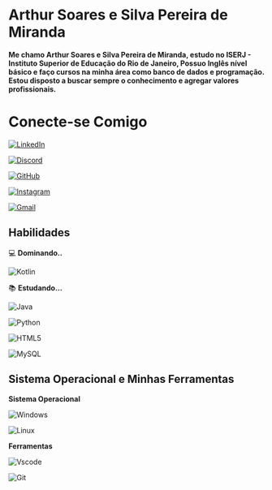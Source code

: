 # Arthur Soares e Silva Pereira de Miranda
**Me chamo Arthur Soares e Silva Pereira de Miranda, estudo no ISERJ - Instituto Superior de Educação do Rio de Janeiro, Possuo Inglês nível básico e faço cursos na minha área como banco de dados e programação. Estou disposto a buscar sempre o conhecimento e agregar valores profissionais.**
# Conecte-se Comigo
[![LinkedIn](https://img.shields.io/badge/LinkedIn-0077B5?style=for-the-badge&logo=linkedin&logoColor=white)](https://www.linkedin.com/in/arthur-soares-e-silva-pereira-de-miranda-7536592b9/)

[![Discord](https://img.shields.io/badge/Discord-7289DA?style=for-the-badge&logo=discord&logoColor=white)](https://discord.com/channels/@soares/)

[![GitHub](https://img.shields.io/badge/GitHub-100000?style=for-the-badge&logo=github&logoColor=white)](https://github.com/Arthursoares2008)

[![Instagram](https://img.shields.io/badge/-Instagram-%23E4405F?style=for-the-badge&logo=instagram&logoColor=white)](https://www.instagram.com/soaresss_021/)

[![Gmail](https://img.shields.io/badge/Gmail-333333?style=for-the-badge&logo=gmail&logoColor=red)](mailto:arthursoaress2008@gmail.com)
## Habilidades

 💻 **Dominando..** 
 
 ![Kotlin](https://img.shields.io/badge/Kotlin-0095D5?&style=for-the-badge&logo=kotlin&logoColor=white)

📚 **Estudando...**

![Java](https://img.shields.io/badge/java-%23ED8B00.svg?style=for-the-badge&logo=openjdk&logoColor=white)

![Python](https://img.shields.io/badge/python-3670A0?style=for-the-badge&logo=python&logoColor=ffdd54)

![HTML5](https://img.shields.io/badge/HTML5-E34F26?style=for-the-badge&logo=html5&logoColor=white)

![MySQL](https://img.shields.io/badge/MySQL-00000F?style=for-the-badge&logo=mysql&logoColor=white)

## Sistema Operacional e Minhas Ferramentas

**Sistema Operacional**


![Windows](https://img.shields.io/badge/Windows-000?style=for-the-badge&logo=windows&logoColor=2CA5E0)

![Linux](https://img.shields.io/badge/Linux-000?style=for-the-badge&logo=linux&logoColor=FCC624)

**Ferramentas**

![Vscode](https://img.shields.io/badge/Vscode-007ACC?style=for-the-badge&logo=visual-studio-code&logoColor=white)

![Git](https://img.shields.io/badge/GIT-E44C30?style=for-the-badge&logo=git&logoColor=white)

